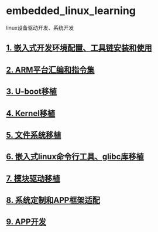 # embedded_linux_learning
linux设备驱动开发、系统开发

## [1. 嵌入式开发环境配置、工具链安装和使用](./md/01_EmdeddedBase.md)
## [2. ARM平台汇编和指令集](./md/02_ARM_Platform.md)
## [3. U-boot移植](./md/03_U-boot.md)
## [4. Kernel移植](./md/04_Kernel.md)
## [5. 文件系统移植](./md/05_FileSystem.md)
## [6. 嵌入式linux命令行工具、glibc库移植](./md/06_ToolsAndLibrary.md)
## [7. 模块驱动移植](./md/07_Drivers.md)
## [8. 系统定制和APP框架适配](./md/08_SystemFramewrok.md)
## [9. APP开发](./md/09_ApplicationDevelop.md)